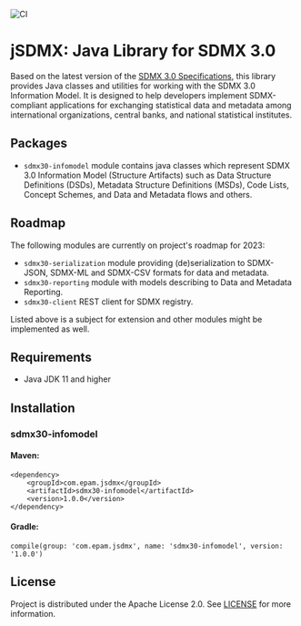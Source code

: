 ![CI](https://github.com/epam/jsdmx/actions/workflows/ci.yml/badge.svg)
# jSDMX: Java Library for SDMX 3.0

Based on the latest version of the [SDMX 3.0 Specifications](https://sdmx.org/?page_id=5008), this library provides Java classes and utilities for working with the SDMX 3.0 Information Model. It is designed to help developers implement SDMX-compliant applications for exchanging
statistical data and metadata among international organizations, central banks, and national statistical institutes.

## Packages
- `sdmx30-infomodel` module contains java classes which represent SDMX 3.0 Information Model (Structure Artifacts) such as Data Structure Definitions (DSDs), Metadata Structure Definitions (MSDs), Code Lists, Concept Schemes, and Data and Metadata flows and others.

## Roadmap

The following modules are currently on project's roadmap for 2023:
- `sdmx30-serialization` module providing (de)serialization to SDMX-JSON, SDMX-ML and SDMX-CSV formats for data and metadata.
- `sdmx30-reporting` module with models describing to Data and Metadata Reporting.
- `sdmx30-client` REST client for SDMX registry.

Listed above is a subject for extension and other modules might be implemented as well.

## Requirements

- Java JDK 11 and higher

## Installation

### sdmx30-infomodel

#### Maven:
    <dependency>
        <groupId>com.epam.jsdmx</groupId>
        <artifactId>sdmx30-infomodel</artifactId>
        <version>1.0.0</version>
    </dependency>

#### Gradle:
    compile(group: 'com.epam.jsdmx', name: 'sdmx30-infomodel', version: '1.0.0')

## License
Project is distributed under the Apache License 2.0. See [LICENSE](LICENSE) for more information.

